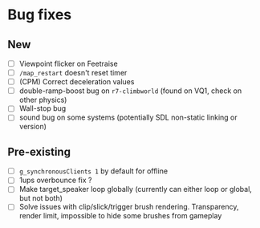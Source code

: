 # Bug fixes
## New
- [ ] Viewpoint flicker on Feetraise
- [ ] `/map_restart` doesn't reset timer
- [ ] (CPM) Correct deceleration values
- [ ] double-ramp-boost bug on `r7-climbworld` (found on VQ1, check on other physics)
- [ ] Wall-stop bug
- [ ] sound bug on some systems (potentially SDL non-static linking or version)  
## Pre-existing
- [ ] `g_synchronousClients 1` by default for offline
- [ ] 1ups overbounce fix ?
- [ ] Make target_speaker loop globally (currently can either loop or global, but not both)
- [ ] Solve issues with clip/slick/trigger brush rendering. Transparency, render limit, impossible to hide some brushes from gameplay
